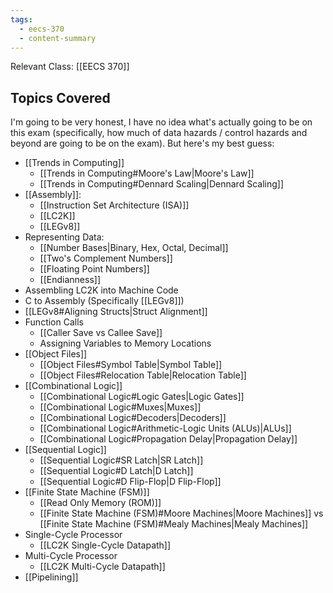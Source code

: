 ```yaml
---
tags:
  - eecs-370
  - content-summary
---
```

Relevant Class: [[EECS 370]]

## Topics Covered

I'm going to be very honest, I have no idea what's actually going to be on this exam (specifically, how much of data hazards / control hazards and beyond are going to be on the exam). But here's my best guess:
- [[Trends in Computing]]
	- [[Trends in Computing#Moore's Law|Moore's Law]]
	- [[Trends in Computing#Dennard Scaling|Dennard Scaling]]
- [[Assembly]]:
	- [[Instruction Set Architecture (ISA)]]
	- [[LC2K]]
	- [[LEGv8]]
- Representing Data:
	- [[Number Bases|Binary, Hex, Octal, Decimal]]
	- [[Two's Complement Numbers]]
	- [[Floating Point Numbers]]
	- [[Endianness]]
- Assembling LC2K into Machine Code
- C to Assembly (Specifically [[LEGv8]])
- [[LEGv8#Aligning Structs|Struct Alignment]]
- Function Calls
	- [[Caller Save vs Callee Save]]
	- Assigning Variables to Memory Locations
- [[Object Files]]
	- [[Object Files#Symbol Table|Symbol Table]]
	- [[Object Files#Relocation Table|Relocation Table]]
- [[Combinational Logic]]
	- [[Combinational Logic#Logic Gates|Logic Gates]]
	- [[Combinational Logic#Muxes|Muxes]]
	- [[Combinational Logic#Decoders|Decoders]]
	- [[Combinational Logic#Arithmetic-Logic Units (ALUs)|ALUs]]
	- [[Combinational Logic#Propagation Delay|Propagation Delay]]
- [[Sequential Logic]]
	- [[Sequential Logic#SR Latch|SR Latch]]
	- [[Sequential Logic#D Latch|D Latch]]
	- [[Sequential Logic#D Flip-Flop|D Flip-Flop]]
- [[Finite State Machine (FSM)]]
	- [[Read Only Memory (ROM)]]
	- [[Finite State Machine (FSM)#Moore Machines|Moore Machines]] vs [[Finite State Machine (FSM)#Mealy Machines|Mealy Machines]]
- Single-Cycle Processor
	- [[LC2K Single-Cycle Datapath]]
- Multi-Cycle Processor
	- [[LC2K Multi-Cycle Datapath]]
- [[Pipelining]]